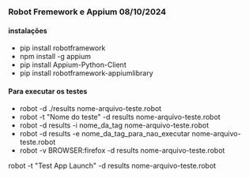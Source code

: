 ### Robot Fremework e Appium 08/10/2024


#### instalações 
- pip install robotframework
- npm install -g appium
- pip install Appium-Python-Client
- pip install robotframework-appiumlibrary


#### Para executar os testes
- robot -d ./results nome-arquivo-teste.robot
- robot -t "Nome do teste" -d results nome-arquivo-teste.robot
- robot -d results -i nome_da_tag nome-arquivo-teste.robot
- robot -d results -e nome_da_tag_para_nao_executar nome-arquivo-teste.robot
- robot -v BROWSER:firefox -d results nome-arquivo-teste.robot


robot -t "Test App Launch" -d results nome-arquivo-teste.robot